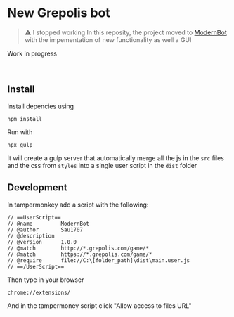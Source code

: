 # New Grepolis bot

> :warning: I stopped working In this reposity, the project moved to [ModernBot](https://github.com/Sau1707/ModernBot) with the impementation of new functionality as well a GUI

Work in progress

<br />

## Install

Install depencies using

```
npm install
```

Run with

```
npx gulp
```

It will create a gulp server that automatically merge all the js in the `src` files and the css from `styles` into a single user script in the `dist` folder

## Development

In tampermonkey add a script with the following:

```
// ==UserScript==
// @name         ModernBot
// @author       Sau1707
// @description
// @version      1.0.0
// @match        http://*.grepolis.com/game/*
// @match        https://*.grepolis.com/game/*
// @require      file://C:\[folder_path]\dist\main.user.js
// ==/UserScript==
```

Then type in your browser

```
chrome://extensions/
```

And in the tampermoney script click "Allow access to files URL"

##
